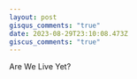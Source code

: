 ```yaml
---
layout: post
gisqus_comments: "true"
date: 2023-08-29T23:10:08.473Z
giscus_comments: "true"
---
```

Are We Live Yet?
